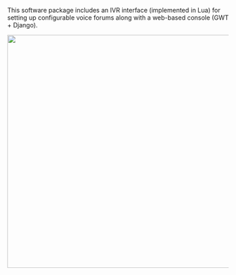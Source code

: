 This software package includes an IVR interface (implemented in Lua) for setting up configurable voice forums along with a web-based console (GWT + Django).

<img width='530px' src='http://hci.stanford.edu/research/otalo/otalo.jpg' />